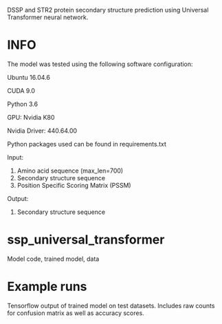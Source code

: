 DSSP and STR2 protein secondary structure prediction using Universal Transformer neural network.

# INFO

The model was tested using the following software configuration:

Ubuntu 16.04.6

CUDA 9.0

Python 3.6

GPU: Nvidia K80

Nvidia Driver: 440.64.00

Python packages used can be found in requirements.txt

Input:
1) Amino acid sequence (max_len=700)
2) Secondary structure sequence
3) Position Specific Scoring Matrix (PSSM)

Output:
1) Secondary structure sequence

# ssp_universal_transformer
Model code, trained model, data
# Example runs
Tensorflow output of trained model on test datasets. Includes raw counts for confusion matrix as well as accuracy scores.

